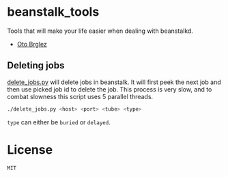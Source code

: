 # beanstalk_tools

Tools that will make your life easier when dealing with beanstalkd.

- [Oto Brglez](https://github.com/otobrglez)

## Deleting jobs

[delete_jobs.py](delete_jobs.py) will delete jobs in beanstalk. It will first peek the next
job and then use picked job id to delete the job. This process is very slow, and to
combat slowness this script uses 5 parallel threads.

```bash
./delete_jobs.py <host> <port> <tube> <type>
```

`type` can either be `buried` or `delayed`.

# License

`MIT`

